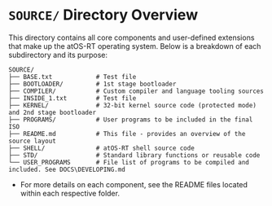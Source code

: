 # `SOURCE/` Directory Overview

This directory contains all core components and user-defined extensions that make up the atOS-RT operating system. Below is a breakdown of each subdirectory and its purpose:

```
SOURCE/
├── BASE.txt            # Test file
├── BOOTLOADER/         # 1st stage bootloader
├── COMPILER/           # Custom compiler and language tooling sources
├── INSIDE_1.txt        # Test file
├── KERNEL/             # 32-bit kernel source code (protected mode) and 2nd stage bootloader
├── PROGRAMS/           # User programs to be included in the final ISO
├── README.md           # This file - provides an overview of the source layout
├── SHELL/              # atOS-RT shell source code
├── STD/                # Standard library functions or reusable code
└── USER_PROGRAMS       # File list of programs to be compiled and included. See DOCS\DEVELOPING.md
```

* For more details on each component, see the README files located within each respective folder.

